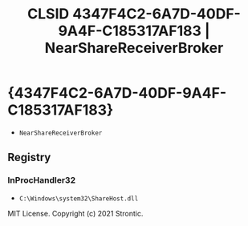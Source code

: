 ﻿---
title: "CLSID 4347F4C2-6A7D-40DF-9A4F-C185317AF183 | NearShareReceiverBroker"
excerpt: What is COM-Object CLSID 4347F4C2-6A7D-40DF-9A4F-C185317AF183?
---

# {4347F4C2-6A7D-40DF-9A4F-C185317AF183}

* `NearShareReceiverBroker`

## Registry


### InProcHandler32

* `C:\Windows\system32\ShareHost.dll`

MIT License. Copyright (c) 2021 Strontic.


